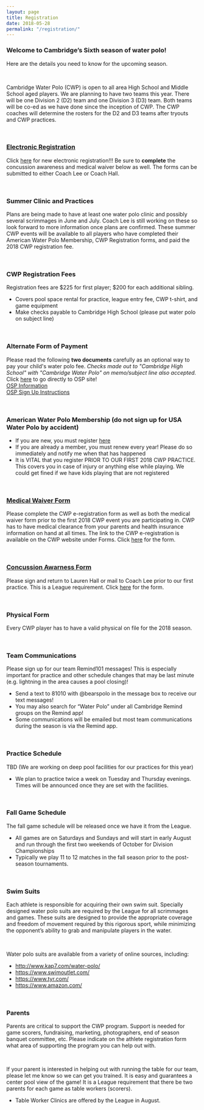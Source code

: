 ```yaml
---
layout: page
title: Registration
date: 2018-05-28
permalink: "/registration/"
---
```


### Welcome to Cambridge’s Sixth season of water polo! 
Here are the details you need to know for the upcoming season.

<br>

Cambridge Water Polo (CWP) is open to all area High School and Middle School aged players.  We are planning to have two teams this year.  There will be one Division 2 (D2) team and one Division 3 (D3) team.  Both teams will be co-ed as we have done since the inception of CWP.  The CWP coaches will determine the rosters for the D2 and D3 teams after tryouts and CWP practices.

<br>

### [Electronic Registration](https://goo.gl/forms/nEQE4xC2maemkgRI3)
Click [here](https://goo.gl/forms/nEQE4xC2maemkgRI3) for new electronic registration!!! Be sure to **complete** the concussion awareness and medical waiver below as well. The forms can be submitted to either Coach Lee or Coach Hall.

<br>

### Summer Clinic and Practices
Plans are being made to have at least one water polo clinic and possibly several scrimmages in June and July.  Coach Lee is still working on these so look forward to more information once plans are confirmed.  These summer CWP events will be available to all players who have completed their American Water Polo Membership, CWP Registration forms, and paid the 2018 CWP registration fee.

<br>

### CWP Registration Fees
Registration fees are $225 for first player; $200 for each additional sibling.
- Covers pool space rental for practice, league entry fee, CWP t-shirt, and game equipment
- Make checks payable to Cambridge High School (please put water polo on subject line)

<br>

### Alternate Form of Payment
Please read the following **two documents** carefully as an optional way to pay your child's water polo fee. *Checks made out to "Cambridge High School" with "Cambridge Water Polo" on memo/subject line also accepted.*
<br>
Click [here](http://osp.osmsinc.com/fultonga) to go directly to OSP site!
<br>
[OSP Information](/assets/docs/OSP-Parent-Notification-Fulton.pdf)
<br>
[OSP Sign Up Instructions](/assets/docs/OSP-Parent-Purchase-Fulton.pdf)

<br>

### American Water Polo Membership (do not sign up for USA Water Polo by accident)
- If you are new, you must register [here](http://www.americanwaterpolo.org/join-now)
- If you are already a member, you must renew every year! Please do so immediately and notify me when that has happened 
- It is VITAL that you register PRIOR TO OUR FIRST 2018 CWP PRACTICE. This covers you in case of injury or anything else while playing. We could get fined if we have kids playing that are not registered

<br>

### [Medical Waiver Form](/assets/docs/Medical-Waiver.pdf)
Please complete the CWP e-registration form as well as both the medical waiver form prior to the first 2018 CWP event you are participating in. CWP has to have medical clearance from your parents and health insurance information on hand at all times. The link to the CWP e-registration is available on the CWP website under Forms.  Click [here](/assets/docs/Medical-Waiver.pdf) for the form.

<br>

### [Concussion Awarness Form](/assets/docs/Concussion-Awareness.pdf)
Please sign and return to Lauren Hall or mail to Coach Lee prior to our first practice.  This is a League requirement.  Click [here](/assets/docs/Concussion-Awareness.pdf) for the form.

<br>

### Physical Form
Every CWP player has to have a valid physical on file for the 2018 season.

<br>

### Team Communications
Please sign up for our team Remind101 messages! This is especially important for practice and other schedule changes that may be last minute (e.g. lightning in the area causes a pool closing)!
- Send a text to 81010 with @bearspolo in the message box to receive our text messages!
- You may also search for “Water Polo” under all Cambridge Remind groups on the Remind app!
- Some communications will be emailed but most team communications during the season is via the Remind app.

<br>

### Practice Schedule
TBD (We are working on deep pool facilities for our practices for this year)
- We plan to practice twice a week on Tuesday and Thursday evenings.  Times will be announced once they are set with the facilities.

<br>

### Fall Game Schedule
The fall game schedule will be released once we have it from the League.
- All games are on Saturdays and Sundays and will start in early August and run through the first two weekends of October for Division Championships
- Typically we play 11 to 12 matches in the fall season prior to the post-season tournaments.

<br>

### Swim Suits
Each athlete is responsible for acquiring their own swim suit.  Specially designed water polo suits are required by the League for all scrimmages and games. These suits are designed to provide the appropriate coverage and freedom of movement required by this rigorous sport, while minimizing the opponent’s ability to grab and manipulate players in the water.

<br>

Water polo suits are available from a variety of online sources, including:
- http://www.kap7.com/water-polo/
- https://www.swimoutlet.com/
- https://www.tyr.com/
- https://www.amazon.com/

<br>

### Parents
Parents are critical to support the CWP program.  Support is needed for game scorers, fundraising, marketing, photographers, end of season banquet committee, etc.  Please indicate on the athlete registration form what area of supporting the program you can help out with.

<br>

If your parent is interested in helping out with running the table for our team, please let me know so we can get you trained.  It is easy and guarantees a center pool view of the game!  It is a League requirement that there be two parents for each game as table workers (scorers).  
- Table Worker Clinics are offered by the League in August.